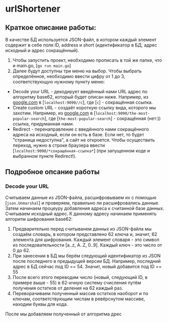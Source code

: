# urlShortener

## Краткое описание работы:

В качестве БД используется JSON-файл, в котором каждый элемент содержит в себе поля ID, address и short (идентификатор в БД, адрес исходный и адрес сокращённый).

1. Чтобы запустить проект, необходимо прописать в той же папке, что и main.go, [`go run main.go`]
2. Далее будут доступны три меню на выбор. Чтобы выбрать определённое, необходимо ввести цифру от 1 до 3, соответствующую нужному пункту меню:

- Decode your URL - декодирует введённый нами URL адрес по алгоритму base62, который будет описан ниже. Например, из [google.com](google.com) в [`localhost:9090//c`], где [`c`] - сокращённая ссылка.
- Create custom URL - создаёт короткую ссылку вида, которого мы захотим. Например, из [google.com](google.com) в [`localhost:9090/the-most-popular-search`], где [`the-most-popular-search`] - сокращённая (нет:)) ссылка, придуманная нами.
- Redirect - перенаправление с введённого нами сокращённого адреса на исходный, если он есть в базе. Если нет, то будет "страница недоступна", а сайт не откроется. Чтобы осуществить переход, нужно в строке браузера ввести [`localhost:9090/*сокращённая-ссылка*`] (при запущенном коде и выбранном пункте Redirect!).

## Подробное опсание работы

### Decode your URL

Считываем данные из JSON-файла, расшифровываем их с помощью [`json.Unmarshal`] и проверяем, правильно ли расшифровались данные. Затем начинаем процеуру добавления адреса к считанной базе данных. Считываем исходный адрес. К данному адресу начинаем применять алгоритм шифрования base62:

1. Предварительно перед считыванем данных из JSON-файла мы создаём словарь,  в котором представлено 62 ключа и, значит, 62 элемента для шифрования. Каждый элемент словаря - это символ из последовательности [a..z, A..Z, 0..9]. Каждый ключ - это число от 0 до 62.
2. При занесении в БД мы берём следующий идентификатор из JSON после последнего в предыдущей версии БД. Например, последний адрес в БД сейчас под ID == 54. Значит, новый добавится под ID == 55
3. После всего этого переводим число (новый, следующий ID, в примере выше - 55) в 62-ичную систему счисления путём получения остатков от деления на 62 каждый раз.
4. Переворачиваем полученный массив остатков наоборот и по ключам, соответствующим числам в ревёрснутом массиве, находим буквы для кода.

После мы добавляем полученный от алгоритма дрес
